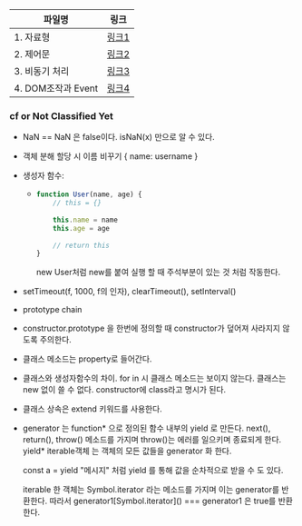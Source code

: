 | 파일명             | 링크                             |
| ------------------ | -------------------------------- |
| 1. 자료형          | [링크1](./1.-자료형.md)          |
| 2. 제어문          | [링크2](./2.-제어문.md)          |
| 3. 비동기 처리     | [링크3](./3.-비동기-처리.md)     |
| 4. DOM조작과 Event | [링크4](./4.-DOM조작과-Event.md) |





### cf or Not Classified Yet

- NaN == NaN 은 false이다. isNaN(x) 만으로 알 수 있다. 

- 객체 분해 할당 시 이름 비꾸기 { name: username }

- 생성자 함수:

  - ```javascript
    function User(name, age) {
        // this = {}
        
        this.name = name
        this.age = age
        
        // return this
    }
    ```

    new User처럼 new를 붙여 실행 할 때 주석부분이 있는 것 처럼 작동한다.

- setTimeout(f, 1000, f의 인자), clearTimeout(), setInterval()

- prototype chain

- constructor.prototype 을 한번에 정의할 때 constructor가 덮어져 사라지지 않도록 주의한다.

- 클래스 메소드는 property로 들어간다.

- 클래스와 생성자함수의 차이. for in 시 클래스 메소드는 보이지 않는다. 클래스는 new 없이 쓸 수 없다. constructor에 class라고 명시가 된다.

- 클래스 상속은 extend 키워드를 사용한다.

- generator 는 function* 으로 정의된 함수 내부의 yield 로 만든다. next(), return(), throw() 메소드를 가지며 throw()는 에러를 일으키며 종료되게 한다. yield* iterable객체 는 객체의 모든 값들을 generator 화 한다.

  const a = yield "메시지" 처럼 yield 를 통해 값을 순차적으로 받을 수 도 있다.

  iterable 한 객체는 Symbol.iterator 라는 메소드를 가지며 이는 generator를 반환한다. 따라서 generator1[Symbol.iterator\](\) === generator1 은 true를 반환한다.
